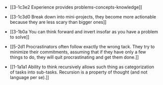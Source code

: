 - [[3-1c3e2 Experience provides problems-concepts-knowledge]]
- [[3-1c3d0 Break down into mini-projects, they become more actionable because they are less scary than bigger ones]]
- [[3-1b0a You can think forward and invert insofar as you have a problem to solve]]

- [[5-2d1 Procrastinators often follow exactly the wrong tack. They try to minimize their commitments, assuming that if they have only a few things to do, they will quit procrastinating and get them done.]]

- [[1-1a1a1 Ability to think recursively allows such thing as categorization of tasks into sub-tasks. Recursion is a property of thought (and not language per se).]]
